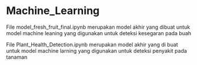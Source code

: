 # Machine_Learning


File model_fresh_fruit_final.ipynb merupakan  model akhir yang dibuat untuk model machine leaning yang digunakan untuk deteksi kesegaran pada buah

File Plant_Health_Detection.ipynb merupakan model akhir yang di buat untuk model machine larning yang digunakan untuk deteksi penyakit pada tanaman
